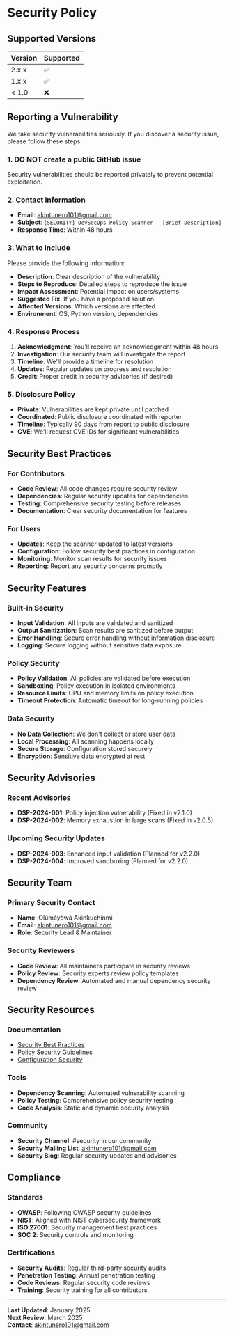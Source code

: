 # Security Policy

## Supported Versions

| Version | Supported          |
| ------- | ------------------ |
| 2.x.x   | :white_check_mark: |
| 1.x.x   | :white_check_mark: |
| < 1.0   | :x:                |

## Reporting a Vulnerability

We take security vulnerabilities seriously. If you discover a security issue, please follow these steps:

### 1. **DO NOT** create a public GitHub issue
Security vulnerabilities should be reported privately to prevent potential exploitation.

### 2. Contact Information
- **Email**: akintunero101@gmail.com
- **Subject**: `[SECURITY] DevSecOps Policy Scanner - [Brief Description]`
- **Response Time**: Within 48 hours

### 3. What to Include
Please provide the following information:
- **Description**: Clear description of the vulnerability
- **Steps to Reproduce**: Detailed steps to reproduce the issue
- **Impact Assessment**: Potential impact on users/systems
- **Suggested Fix**: If you have a proposed solution
- **Affected Versions**: Which versions are affected
- **Environment**: OS, Python version, dependencies

### 4. Response Process
1. **Acknowledgment**: You'll receive an acknowledgment within 48 hours
2. **Investigation**: Our security team will investigate the report
3. **Timeline**: We'll provide a timeline for resolution
4. **Updates**: Regular updates on progress and resolution
5. **Credit**: Proper credit in security advisories (if desired)

### 5. Disclosure Policy
- **Private**: Vulnerabilities are kept private until patched
- **Coordinated**: Public disclosure coordinated with reporter
- **Timeline**: Typically 90 days from report to public disclosure
- **CVE**: We'll request CVE IDs for significant vulnerabilities

## Security Best Practices

### For Contributors
- **Code Review**: All code changes require security review
- **Dependencies**: Regular security updates for dependencies
- **Testing**: Comprehensive security testing before releases
- **Documentation**: Clear security documentation for features

### For Users
- **Updates**: Keep the scanner updated to latest versions
- **Configuration**: Follow security best practices in configuration
- **Monitoring**: Monitor scan results for security issues
- **Reporting**: Report any security concerns promptly

## Security Features

### Built-in Security
- **Input Validation**: All inputs are validated and sanitized
- **Output Sanitization**: Scan results are sanitized before output
- **Error Handling**: Secure error handling without information disclosure
- **Logging**: Secure logging without sensitive data exposure

### Policy Security
- **Policy Validation**: All policies are validated before execution
- **Sandboxing**: Policy execution in isolated environments
- **Resource Limits**: CPU and memory limits on policy execution
- **Timeout Protection**: Automatic timeout for long-running policies

### Data Security
- **No Data Collection**: We don't collect or store user data
- **Local Processing**: All scanning happens locally
- **Secure Storage**: Configuration stored securely
- **Encryption**: Sensitive data encrypted at rest

## Security Advisories

### Recent Advisories
- **DSP-2024-001**: Policy injection vulnerability (Fixed in v2.1.0)
- **DSP-2024-002**: Memory exhaustion in large scans (Fixed in v2.0.5)

### Upcoming Security Updates
- **DSP-2024-003**: Enhanced input validation (Planned for v2.2.0)
- **DSP-2024-004**: Improved sandboxing (Planned for v2.2.0)

## Security Team

### Primary Security Contact
- **Name**: Olúmáyòwá Akinkuehinmi
- **Email**: akintunero101@gmail.com
- **Role**: Security Lead & Maintainer

### Security Reviewers
- **Code Review**: All maintainers participate in security reviews
- **Policy Review**: Security experts review policy templates
- **Dependency Review**: Automated and manual dependency security review

## Security Resources

### Documentation
- [Security Best Practices](docs/security.md)
- [Policy Security Guidelines](docs/policy-security.md)
- [Configuration Security](docs/config-security.md)

### Tools
- **Dependency Scanning**: Automated vulnerability scanning
- **Policy Testing**: Comprehensive policy security testing
- **Code Analysis**: Static and dynamic security analysis

### Community
- **Security Channel**: #security in our community
- **Security Mailing List**: akintunero101@gmail.com
- **Security Blog**: Regular security updates and advisories

## Compliance

### Standards
- **OWASP**: Following OWASP security guidelines
- **NIST**: Aligned with NIST cybersecurity framework
- **ISO 27001**: Security management best practices
- **SOC 2**: Security controls and monitoring

### Certifications
- **Security Audits**: Regular third-party security audits
- **Penetration Testing**: Annual penetration testing
- **Code Reviews**: Regular security code reviews
- **Training**: Security training for all contributors

---

**Last Updated**: January 2025  
**Next Review**: March 2025  
**Contact**: akintunero101@gmail.com
